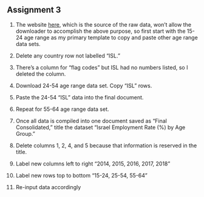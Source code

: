 ## Assignment 3

1. The website [here](https://data.oecd.org/emp/employment-rate-by-age-group.htm#indicator-chart), which is the source of the raw data, won’t allow the downloader to accomplish the above purpose, so first start with the 15-24 age range as my primary
template to copy and paste other age range data sets. 

2. Delete any country row not labelled “ISL.” 

3. There’s a column for “flag codes” but ISL had no numbers listed, so I deleted the column.

4. Download 24-54 age range data set. Copy “ISL” rows. 

5. Paste the 24-54 “ISL” data into the final document. 

6. Repeat for 55-64 age range data set.

7. Once all data is compiled into one document saved as “Final Consolidated,” title the dataset “Israel Employment Rate (%) by Age Group.” 

8. Delete columns 1, 2, 4, and 5 because that information is reserved in the title.

9. Label new columns left to right “2014, 2015, 2016, 2017, 2018”

10. Label new rows top to bottom “15-24, 25-54, 55-64”

11. Re-input data accordingly


